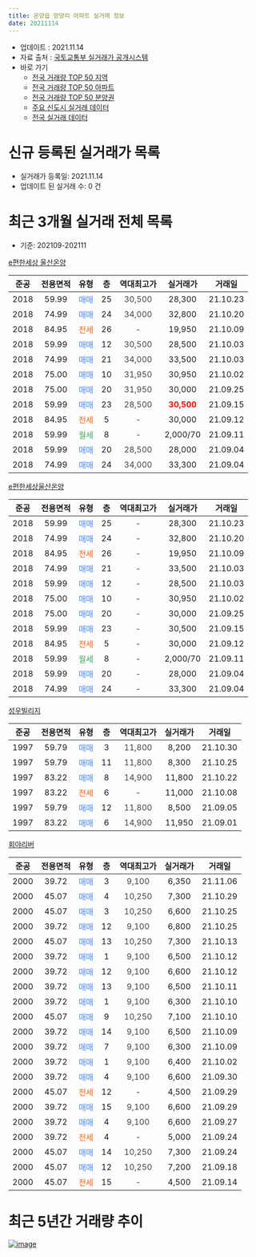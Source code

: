 ```yaml
---
title: 온양읍 망양리 아파트 실거래 정보
date: 20211114
---
```


* 업데이트 : 2021.11.14
* 자료 출처 : [국토교통부 실거래가 공개시스템](http://rt.molit.go.kr)
* 바로 가기
    * [전국 거래량 TOP 50 지역](https://apt-info.github.io/apt-trade-info/tr)
    * [전국 거래량 TOP 50 아파트](https://apt-info.github.io/apt-trade-info/ta)
    * [전국 거래량 TOP 50 분양권](https://apt-info.github.io/apt-trade-info/tb)
    * [주요 신도시 실거래 데이터](https://apt-info.github.io/apt-trade-info/newtown)
    * [전국 실거래 데이터](https://apt-info.github.io/apt-trade-info/all)



<script async src="https://pagead2.googlesyndication.com/pagead/js/adsbygoogle.js"></script>
<!-- 기본광고 -->
<ins class="adsbygoogle"
     style="display:block"
     data-ad-client="ca-pub-1142216861245946"
     data-ad-slot="4805727019"
     data-ad-format="auto"
     data-full-width-responsive="true"></ins>
<script>
     (adsbygoogle = window.adsbygoogle || []).push({});
</script>


# 신규 등록된 실거래가 목록

* 실거래가 등록일: 2021.11.14
* 업데이트 된 실거래 수: 0 건




<script async src="https://pagead2.googlesyndication.com/pagead/js/adsbygoogle.js"></script>
<!-- 기본광고 -->
<ins class="adsbygoogle"
     style="display:block"
     data-ad-client="ca-pub-1142216861245946"
     data-ad-slot="4805727019"
     data-ad-format="auto"
     data-full-width-responsive="true"></ins>
<script>
     (adsbygoogle = window.adsbygoogle || []).push({});
</script>


# 최근 3개월 실거래 전체 목록
* 기준: 202109-202111


[e편한세상 울산온양](https://search.naver.com/search.naver?query=e%ED%8E%B8%ED%95%9C%EC%84%B8%EC%83%81+%EC%9A%B8%EC%82%B0%EC%98%A8%EC%96%91)

|준공|전용면적|유형|층|역대최고가|실거래가|거래일|
|:---:|:---:|:---:|:---:|:---:|:---:|:---:|
|2018|59.99|<span style="color:#4285F3">매매</span>|25|<span style="color:#444444">30,500</span>|28,300|21.10.23|
|2018|74.99|<span style="color:#4285F3">매매</span>|24|<span style="color:#444444">34,000</span>|32,800|21.10.20|
|2018|84.95|<span style="color:#FF5A00">전세</span>|26|<span style="color:#444444">-</span>|19,950|21.10.09|
|2018|59.99|<span style="color:#4285F3">매매</span>|12|<span style="color:#444444">30,500</span>|28,500|21.10.03|
|2018|74.99|<span style="color:#4285F3">매매</span>|21|<span style="color:#444444">34,000</span>|33,500|21.10.03|
|2018|75.00|<span style="color:#4285F3">매매</span>|10|<span style="color:#444444">31,950</span>|30,950|21.10.02|
|2018|75.00|<span style="color:#4285F3">매매</span>|20|<span style="color:#444444">31,950</span>|30,000|21.09.25|
|2018|59.99|<span style="color:#4285F3">매매</span>|23|<span style="color:#444444">28,500</span>|<b><span style="color:#FF0000">30,500</span></b>|21.09.15|
|2018|84.95|<span style="color:#FF5A00">전세</span>|5|<span style="color:#444444">-</span>|30,000|21.09.12|
|2018|59.99|<span style="color:#34A853">월세</span>|8|<span style="color:#444444">-</span>|2,000/70|21.09.11|
|2018|59.99|<span style="color:#4285F3">매매</span>|20|<span style="color:#444444">28,500</span>|28,000|21.09.04|
|2018|74.99|<span style="color:#4285F3">매매</span>|24|<span style="color:#444444">34,000</span>|33,300|21.09.04|

[e편한세상울산온양](https://search.naver.com/search.naver?query=e%ED%8E%B8%ED%95%9C%EC%84%B8%EC%83%81%EC%9A%B8%EC%82%B0%EC%98%A8%EC%96%91)

|준공|전용면적|유형|층|역대최고가|실거래가|거래일|
|:---:|:---:|:---:|:---:|:---:|:---:|:---:|
|2018|59.99|<span style="color:#4285F3">매매</span>|25|<span style="color:#444444">-</span>|28,300|21.10.23|
|2018|74.99|<span style="color:#4285F3">매매</span>|24|<span style="color:#444444">-</span>|32,800|21.10.20|
|2018|84.95|<span style="color:#FF5A00">전세</span>|26|<span style="color:#444444">-</span>|19,950|21.10.09|
|2018|74.99|<span style="color:#4285F3">매매</span>|21|<span style="color:#444444">-</span>|33,500|21.10.03|
|2018|59.99|<span style="color:#4285F3">매매</span>|12|<span style="color:#444444">-</span>|28,500|21.10.03|
|2018|75.00|<span style="color:#4285F3">매매</span>|10|<span style="color:#444444">-</span>|30,950|21.10.02|
|2018|75.00|<span style="color:#4285F3">매매</span>|20|<span style="color:#444444">-</span>|30,000|21.09.25|
|2018|59.99|<span style="color:#4285F3">매매</span>|23|<span style="color:#444444">-</span>|30,500|21.09.15|
|2018|84.95|<span style="color:#FF5A00">전세</span>|5|<span style="color:#444444">-</span>|30,000|21.09.12|
|2018|59.99|<span style="color:#34A853">월세</span>|8|<span style="color:#444444">-</span>|2,000/70|21.09.11|
|2018|59.99|<span style="color:#4285F3">매매</span>|20|<span style="color:#444444">-</span>|28,000|21.09.04|
|2018|74.99|<span style="color:#4285F3">매매</span>|24|<span style="color:#444444">-</span>|33,300|21.09.04|

[성우빌리지](https://search.naver.com/search.naver?query=%EC%84%B1%EC%9A%B0%EB%B9%8C%EB%A6%AC%EC%A7%80)

|준공|전용면적|유형|층|역대최고가|실거래가|거래일|
|:---:|:---:|:---:|:---:|:---:|:---:|:---:|
|1997|59.79|<span style="color:#4285F3">매매</span>|3|<span style="color:#444444">11,800</span>|8,200|21.10.30|
|1997|59.79|<span style="color:#4285F3">매매</span>|11|<span style="color:#444444">11,800</span>|8,300|21.10.25|
|1997|83.22|<span style="color:#4285F3">매매</span>|8|<span style="color:#444444">14,900</span>|11,800|21.10.22|
|1997|83.22|<span style="color:#FF5A00">전세</span>|6|<span style="color:#444444">-</span>|11,000|21.10.08|
|1997|59.79|<span style="color:#4285F3">매매</span>|12|<span style="color:#444444">11,800</span>|8,500|21.09.05|
|1997|83.22|<span style="color:#4285F3">매매</span>|6|<span style="color:#444444">14,900</span>|11,950|21.09.01|

[회야리버](https://search.naver.com/search.naver?query=%ED%9A%8C%EC%95%BC%EB%A6%AC%EB%B2%84)

|준공|전용면적|유형|층|역대최고가|실거래가|거래일|
|:---:|:---:|:---:|:---:|:---:|:---:|:---:|
|2000|39.72|<span style="color:#4285F3">매매</span>|3|<span style="color:#444444">9,100</span>|6,350|21.11.06|
|2000|45.07|<span style="color:#4285F3">매매</span>|4|<span style="color:#444444">10,250</span>|7,300|21.10.29|
|2000|45.07|<span style="color:#4285F3">매매</span>|3|<span style="color:#444444">10,250</span>|6,600|21.10.25|
|2000|39.72|<span style="color:#4285F3">매매</span>|12|<span style="color:#444444">9,100</span>|6,800|21.10.25|
|2000|45.07|<span style="color:#4285F3">매매</span>|13|<span style="color:#444444">10,250</span>|7,300|21.10.13|
|2000|39.72|<span style="color:#4285F3">매매</span>|1|<span style="color:#444444">9,100</span>|6,500|21.10.12|
|2000|39.72|<span style="color:#4285F3">매매</span>|12|<span style="color:#444444">9,100</span>|6,600|21.10.12|
|2000|39.72|<span style="color:#4285F3">매매</span>|13|<span style="color:#444444">9,100</span>|6,500|21.10.11|
|2000|39.72|<span style="color:#4285F3">매매</span>|1|<span style="color:#444444">9,100</span>|6,300|21.10.10|
|2000|45.07|<span style="color:#4285F3">매매</span>|9|<span style="color:#444444">10,250</span>|7,100|21.10.10|
|2000|39.72|<span style="color:#4285F3">매매</span>|14|<span style="color:#444444">9,100</span>|6,500|21.10.09|
|2000|39.72|<span style="color:#4285F3">매매</span>|7|<span style="color:#444444">9,100</span>|6,300|21.10.09|
|2000|39.72|<span style="color:#4285F3">매매</span>|1|<span style="color:#444444">9,100</span>|6,400|21.10.02|
|2000|39.72|<span style="color:#4285F3">매매</span>|4|<span style="color:#444444">9,100</span>|6,600|21.09.30|
|2000|45.07|<span style="color:#FF5A00">전세</span>|12|<span style="color:#444444">-</span>|4,500|21.09.29|
|2000|39.72|<span style="color:#4285F3">매매</span>|15|<span style="color:#444444">9,100</span>|6,600|21.09.29|
|2000|39.72|<span style="color:#4285F3">매매</span>|4|<span style="color:#444444">9,100</span>|6,600|21.09.27|
|2000|39.72|<span style="color:#FF5A00">전세</span>|4|<span style="color:#444444">-</span>|5,000|21.09.24|
|2000|45.07|<span style="color:#4285F3">매매</span>|14|<span style="color:#444444">10,250</span>|7,300|21.09.24|
|2000|45.07|<span style="color:#4285F3">매매</span>|12|<span style="color:#444444">10,250</span>|7,200|21.09.18|
|2000|45.07|<span style="color:#FF5A00">전세</span>|15|<span style="color:#444444">-</span>|4,500|21.09.14|



<script async src="https://pagead2.googlesyndication.com/pagead/js/adsbygoogle.js"></script>
<!-- 기본광고 -->
<ins class="adsbygoogle"
     style="display:block"
     data-ad-client="ca-pub-1142216861245946"
     data-ad-slot="4805727019"
     data-ad-format="auto"
     data-full-width-responsive="true"></ins>
<script>
     (adsbygoogle = window.adsbygoogle || []).push({});
</script>


# 최근 5년간 거래량 추이


<div style="width:100%;">
    <canvas id="deal_progress" height="200"></canvas>
</div>

<script>
new Chart(document.getElementById("deal_progress"), {
    type: 'line',
    data: {
        labels: ['16.01','16.02','16.03','16.04','16.05','16.06','16.07','16.08','16.09','16.10','16.11','16.12','17.01','17.02','17.03','17.04','17.05','17.06','17.07','17.08','17.09','17.10','17.11','17.12','18.01','18.02','18.03','18.04','18.05','18.06','18.07','18.08','18.09','18.10','18.11','18.12','19.01','19.02','19.03','19.04','19.05','19.06','19.07','19.08','19.09','19.10','19.11','19.12','20.01','20.02','20.03','20.04','20.05','20.06','20.07','20.08','20.09','20.10','20.11','20.12','21.01','21.02','21.03','21.04','21.05','21.06','21.07','21.08','21.09','21.10','21.11'],
        datasets: [{
            label: '매매/분양권',
            data: [65,19,34,21,9,16,15,13,11,9,17,21,13,13,12,17,7,11,22,8,16,8,10,6,17,16,37,28,36,23,14,13,4,8,3,5,3,6,11,9,9,6,6,2,1,14,13,8,4,11,7,5,16,13,12,11,18,18,22,32,16,20,18,17,16,10,15,9,15,25,1],
            borderColor: "rgba(66, 133, 243, 1)",
            backgroundColor: "rgba(66, 133, 243, 0.05)",
            borderWidth: 1,
            pointRadius: 0,
            fill: false,
            lineTension: 0
        },{
            label: '전/월세',
            data: [4,6,10,7,8,1,4,5,7,5,6,3,4,6,8,6,5,4,7,5,3,5,4,3,4,1,11,30,31,33,24,23,10,10,4,4,5,2,6,3,5,5,7,4,5,7,6,3,3,1,2,0,1,0,1,2,3,3,1,1,5,2,3,1,5,2,3,2,7,3,0],
            borderColor: "rgba(255, 90, 0, 1)",
            backgroundColor: "rgba(255, 90, 0, 0.05)",
            borderWidth: 1,
            pointRadius: 0,
            fill: false,
            lineTension: 0
        },{
            label: '합계',
            data: [69,25,44,28,17,17,19,18,18,14,23,24,17,19,20,23,12,15,29,13,19,13,14,9,21,17,48,58,67,56,38,36,14,18,7,9,8,8,17,12,14,11,13,6,6,21,19,11,7,12,9,5,17,13,13,13,21,21,23,33,21,22,21,18,21,12,18,11,22,28,1],
            borderColor: "rgba(0, 0, 0, 1)",
            backgroundColor: "rgba(0, 0, 0, 0.03)",
            borderWidth: 0.1,
            pointRadius: 0,
            fill: true,
            lineTension: 0
        }
        ]
    },
    options: {
        responsive: true,
        title: {
            display: false
        },
        tooltips: {
            mode: 'index',
            intersect: false
        },
        hover: {
            mode: 'nearest',
            intersect: true
        },
        scales: {
            xAxes: [{
                display: true,
                scaleLabel: {
                    display: true,
                    labelString: '년/월'
                }
            }],
            yAxes: [{
                display: true,
                ticks: {
                    suggestedMin: 0,
                },
                scaleLabel: {
                    display: true,
                    labelString: '실거래 수'
                }
            }]
        }
    }
});

</script>


[![image](https://apt-info.github.io/images/2020-01-03-apt-trade-info/1024x500.png)](https://play.google.com/store/apps/details?id=com.aptinfo.apttradeinfo)

